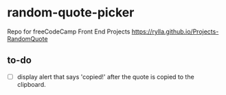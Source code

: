 # random-quote-picker
Repo for freeCodeCamp Front End Projects
https://rylla.github.io/Projects-RandomQuote

## to-do
- [ ] display alert that says 'copied!' after the quote is copied to the clipboard.
